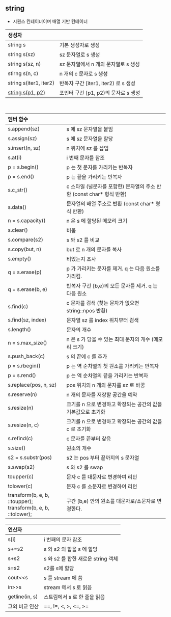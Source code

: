 ## string
* 시퀀스 컨테이너이며 배열 기반 컨테이너

| 생성자 ||
|:----------|:----------|
| string s | 기본 생성자로 생성 |
| string s(sz) | sz 문자열로 s 생성 |
| string s(sz, n) | sz 문자열에서 n 개의 문자열로 s 생성 |
| stirng s(n, c) | n 개의 c 문자로 s 생성 |
| string s(iter1, iter2) | 반복자 구간 \[iter1, iter2) 로 s 생성 |
| [string s(p1, p2)](https://github.com/ERIN56/Cpp-Team-Notes/blob/master/STL/string/string%20생성자.cpp) | 포인터 구간 \[p1, p2)의 문자로 s 생성 |
</br>

| 멤버 함수 ||
|:----------|:----------|
| s.append(sz) | s 에 sz 문자열을 붙임 |
| s.assign(sz) | s 에 sz 문자열을 할당 |
| s.insert(n, sz) | n 위치에 sz 를 삽입 |
| s.at(i) | i 번째 문자를 참조 |
| p = s.begin() | p 는 첫 문자를 가리키는 반복자 |
| p = s.end() | p 는 끝을 가리키는 반복자 |
| s.c_str() | c 스타일 (널문자를 포함한) 문자열의 주소 반환 (const char* 형식 반환)|
| s.data() | 문자열의 배열 주소로 반환 (const char* 형식 반환) |
| n = s.capacity() | n 은 s 에 할당된 메모리 크기 |
| s.clear() | 비움 |
| s.compare(s2) | s 와 s2 를 비교 |
| s.copy(but, n) | but 로 n 개의 문자를 복사 |
| s.empty() | 비었는지 조사 |
| q = s.erase(p) | p 가 가리키는 문자를 제거. q 는 다음 원소를 가리킴. |
| q = s.erase(b, e) | 반복자 구간 \[b,e)의 모든 문자를 제거. q 는 다음 원소 |
| s.find(c) | c 문자를 검색 (찾는 문자가 없으면 string::npos 반환)|
| s.find(sz, index) | 문자열 sz 를 index 위치부터 검색 |
| s.length() | 문자의 개수 |
| n = s.max_size() | n 은 s 가 담을 수 있는 최대 문자의 개수 (메모리 크기) |
| s.push_back(c) | s 의 끝에 c 를 추가 |
| p = s.rbegin() | p 는 역 순차열의 첫 원소를 가리키는 반복자 |
| p = s.rend() | p 는 역 순차열의 끝을 가리키는 반복자 |
| s.replace(pos, n, sz) | pos 위치의 n 개의 문자를 sz 로 바꿈 |
| s.reserve(n) | n 개의 문자를 저장할 공간을 예약 |
| s.resize(n) | 크기를 n 으로 변경하고 확장되는 공간의 값을 기본값으로 초기화 |
| s.resize(n, c) | 크기를 n 으로 변경하고 확장되는 공간의 값을 c 로 초기화 |
| s.refind(c) | c 문자를 끝부터 찾음 |
| s.size() | 원소의 개수 |
| s2 = s.substr(pos) | s2 는 pos 부터 끝까지의 s 문자열 |
| s.swap(s2) | s 와 s2 를 swap |
| toupper(c) | 문자 c 를 대문자로 변경하여 리턴 |
| tolower(c) | 문자 c 를 소문자로 변경하여 리턴 |
| transform(b, e, b, ::toupper);</br>transform(b, e, b, ::tolower); | 구간 \[b,e) 안의 원소를 대문자로/소문자로 변경한다. |


| 연산자 ||
|:----------|:----------|
| s\[i] | i 번째의 문자 참조 |
| s+=s2 | s 와 s2 의 합을 s 에 할당 |
| s+s2 | s 와 s2 를 합한 새로운 string 객체 |
| s=s2 | s2를 s에 할당 |
| cout<<s | s 를 stream 에 씀 |
| in>>s | stream 에서 s 로 읽음 |
| getline(in, s) | 스트림에서 s 로 한 줄을 읽음 |
| 그외 비교 연산 | ==, !=, <, >, <=, >= |

